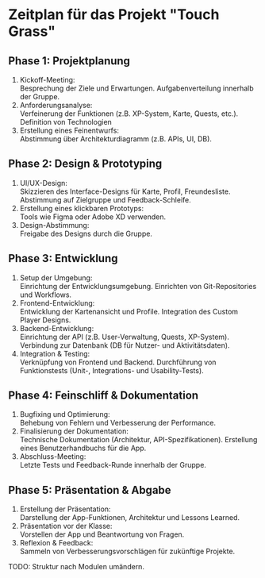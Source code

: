 # Zeitplan für das Projekt "Touch Grass"

## Phase 1: Projektplanung

1. Kickoff-Meeting:\
   Besprechung der Ziele und Erwartungen.
   Aufgabenverteilung innerhalb der Gruppe.
2. Anforderungsanalyse:\
   Verfeinerung der Funktionen (z.B. XP-System, Karte, Quests, etc.).
   Definition von Technologien
3. Erstellung eines Feinentwurfs:\
   Abstimmung über Architekturdiagramm (z.B. APIs, UI, DB).

## Phase 2: Design & Prototyping

1. UI/UX-Design:\
   Skizzieren des Interface-Designs für Karte, Profil, Freundesliste.
   Abstimmung auf Zielgruppe und Feedback-Schleife.
2. Erstellung eines klickbaren Prototyps:\
   Tools wie Figma oder Adobe XD verwenden.
3. Design-Abstimmung:\
   Freigabe des Designs durch die Gruppe.

## Phase 3: Entwicklung

1. Setup der Umgebung:\
   Einrichtung der Entwicklungsumgebung.
   Einrichten von Git-Repositories und Workflows.
2. Frontend-Entwicklung:\
   Entwicklung der Kartenansicht und Profile.
   Integration des Custom Player Designs.
3. Backend-Entwicklung:\
   Einrichtung der API (z.B. User-Verwaltung, Quests, XP-System).
   Verbindung zur Datenbank (DB für Nutzer- und Aktivitätsdaten).
4. Integration & Testing:\
   Verknüpfung von Frontend und Backend.
   Durchführung von Funktionstests (Unit-, Integrations- und Usability-Tests).

## Phase 4: Feinschliff & Dokumentation

1. Bugfixing und Optimierung:\
   Behebung von Fehlern und Verbesserung der Performance.
2. Finalisierung der Dokumentation:\
   Technische Dokumentation (Architektur, API-Spezifikationen).
   Erstellung eines Benutzerhandbuchs für die App.
3. Abschluss-Meeting:\
   Letzte Tests und Feedback-Runde innerhalb der Gruppe.

## Phase 5: Präsentation & Abgabe

1. Erstellung der Präsentation:\
   Darstellung der App-Funktionen, Architektur und Lessons Learned.
2. Präsentation vor der Klasse:\
   Vorstellen der App und Beantwortung von Fragen.
3. Reflexion & Feedback:\
   Sammeln von Verbesserungsvorschlägen für zukünftige Projekte.

TODO: Struktur nach Modulen umändern.

